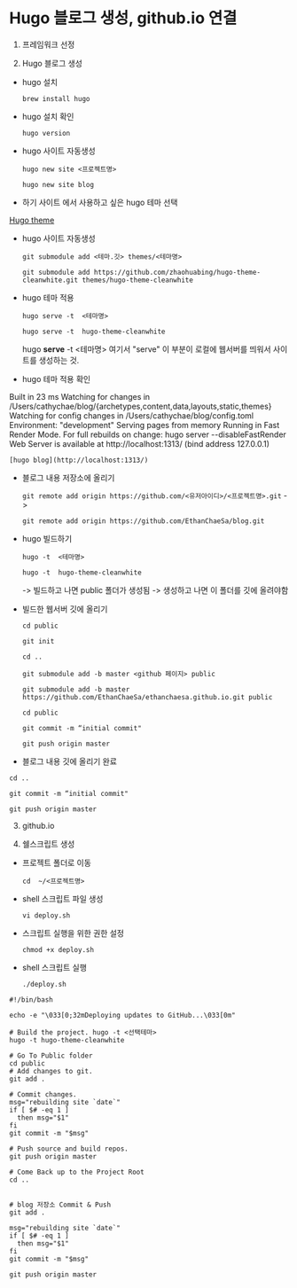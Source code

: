 # Hugo 블로그 생성, github.io 연결


1. 프레임워크 선정

2. Hugo 블로그 생성

  * hugo 설치
  
    `brew install hugo`
  
  * hugo 설치 확인 
  
    `hugo version`

  * hugo 사이트 자동생성
  
    `hugo new site <프로젝트명>`

    `hugo new site blog`


  * 하기 사이트 에서 사용하고 싶은 hugo 테마 선택
  
   [Hugo theme](https://themes.gohugo.io/)
    
  * hugo 사이트 자동생성
  
    `git submodule add <테마.깃> themes/<테마명>`
    
    `git submodule add https://github.com/zhaohuabing/hugo-theme-cleanwhite.git themes/hugo-theme-cleanwhite`
    
  * hugo 테마 적용
  
    `hugo serve -t  <테마명>`
    
    `hugo serve -t  hugo-theme-cleanwhite`
    
    hugo **serve** -t <테마명> 여기서 "serve" 이 부분이 로컬에 웹서버를 띄워서 사이트를 생성하는 것.
    
  * hugo 테마 적용 확인
  
Built in 23 ms
Watching for changes in /Users/cathychae/blog/{archetypes,content,data,layouts,static,themes}
Watching for config changes in /Users/cathychae/blog/config.toml
Environment: "development"
Serving pages from memory
Running in Fast Render Mode. For full rebuilds on change: hugo server --disableFastRender
Web Server is available at http://localhost:1313/ (bind address 127.0.0.1)

    [hugo blog](http://localhost:1313/) 
    
    
  * 블로그 내용 저장소에 올리기
  
    `git remote add origin https://github.com/<유저아이디>/<프로젝트명>.git`
    -> 

    `git remote add origin https://github.com/EthanChaeSa/blog.git`
    
    
  * hugo 빌드하기 
  
    `hugo -t  <테마명>`

    `hugo -t  hugo-theme-cleanwhite`
    
    -> 빌드하고 나면 public 폴더가 생성됨
    -> 생성하고 나면 이 폴더를 깃에 올려야함
    
    
  * 빌드한 웹서버 깃에 올리기 
  
    `cd public`

    `git init`
    
    `cd ..`
    
    `git submodule add -b master <github 페이지> public`

    `git submodule add -b master https://github.com/EthanChaeSa/ethanchaesa.github.io.git public`
    
    `cd public`
    
    `git commit -m “initial commit"`
    
    `git push origin master`

   * 블로그 내용 깃에 올리기 완료
     
    cd ..
    
    git commit -m “initial commit"
    
    git push origin master
   
    
  
3. github.io 

4. 쉘스크립트 생성

* 프로젝트 폴더로 이동

    `cd  ~/<프로젝트명>`
    
* shell 스크립트 파일 생성

     `vi deploy.sh`
     
* 스크립트 실행을 위한 권한 설정

   `chmod +x deploy.sh`

* shell 스크립트 실행
  
    `./deploy.sh`



```
#!/bin/bash

echo -e "\033[0;32mDeploying updates to GitHub...\033[0m"

# Build the project. hugo -t <선택테마>
hugo -t hugo-theme-cleanwhite

# Go To Public folder
cd public
# Add changes to git.
git add .

# Commit changes.
msg="rebuilding site `date`"
if [ $# -eq 1 ]
  then msg="$1"
fi
git commit -m "$msg"

# Push source and build repos.
git push origin master

# Come Back up to the Project Root
cd ..


# blog 저장소 Commit & Push
git add .

msg="rebuilding site `date`"
if [ $# -eq 1 ]
  then msg="$1"
fi
git commit -m "$msg"

git push origin master
```
 
  
